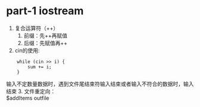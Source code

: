 # part-1 iostream
1. 复合运算符（++）
    1. 前缀：先++再赋值
    2. 后缀：先赋值再++
2. cin的使用:
```
	while (cin >> i) {
		sum += i;
	}
```
输入不定数量数据时，遇到文件尾结束符输入结束或者输入不符合的数据时，输入结束
3. 文件重定向：</br>
$addItems <infile> outfile